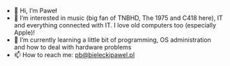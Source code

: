 - 👋 Hi, I’m Paweł
- 👀 I’m interested in music (big fan of TNBHD, The 1975 and C418 here), IT and everything connected with IT. I love old computers too (especially Apple)!
- 🌱 I’m currently learning a little bit of programming, OS administration and how to deal with hardware problems
- 📫 How to reach me: pb@bieleckipawel.pl

<!---
bieleckipawel/bieleckipawel is a ✨ special ✨ repository because its `README.md` (this file) appears on your GitHub profile.
You can click the Preview link to take a look at your changes.
--->
